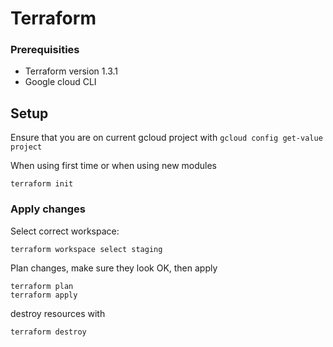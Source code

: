 # Terraform

### Prerequisities

- Terraform version 1.3.1
- Google cloud CLI



## Setup

Ensure that you are on current gcloud project with `gcloud config get-value project`

When using first time or when using new modules

```
terraform init
```


### Apply changes

Select correct workspace:

````
terraform workspace select staging
````

Plan changes, make sure they look OK, then apply
```
terraform plan
terraform apply
```

destroy resources with 

```
terraform destroy
```

